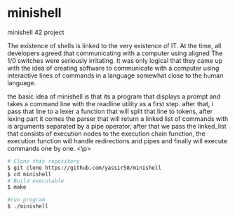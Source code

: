 # minishell
minishell 42 project

The existence of shells is linked to the very existence of IT.
At the time, all developers agreed that communicating with a computer using aligned
The 1/0 switches were seriously irritating.
It was only logical that they came up with the idea of creating software to communicate with a computer using interactive lines of commands in a language somewhat close to the human language.
<p>
the basic idea of minishell is that its a program that displays a prompt and takes a command line with the readline utility as a first step.
after that, i pass that line to a lexer a function that will split that line to tokens, after lexing part it comes the parser that will return a linked list of commands with is arguments separated by a pipe operator, after that we pass the linked_list that consists of execution nodes to 
the execution chain function, the execution function will handle redirections and pipes and finally will execute commands one by one.
<\p>


```bash
# Clone this repository
$ git clone https://github.com/yassir58/minishell
$ cd minishell
# Build executable
$ make

#run program
$ ./minishell
```
